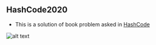 ## HashCode2020


- This is a solution of book problem asked in [HashCode]([https://codingcompetitions.withgoogle.com/hashcode](https://codingcompetitionsonair.withgoogle.com/#hash-code))

![alt text](https://codingcompetitionsonair.withgoogle.com/api/assets?path=/gs/gweb-gc-gather-production.appspot.com/files/ADPycdsqpP5a1deZJNQSvECWfEJ__5Yoyye0zBrPwF05Wujr3rLvH451bgYa_8w9eseiJaRVbVhaKCm1KtD33iAYV0s.yGOvmzCB_KMF13hB)


